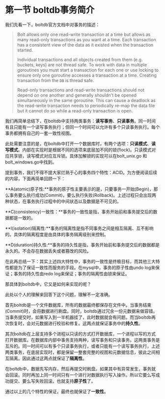 # 第一节 boltdb事务简介

我们先看一下，boltdb官方文档中对事务的描述：

> Bolt allows only one read-write transaction at a time but allows as many read-only transactions as you want at a time. Each transaction has a consistent view of the data as it existed when the transaction started.
>
> Individual transactions and all objects created from them \(e.g. buckets, keys\) are not thread safe. To work with data in multiple goroutines you must start a transaction for each one or use locking to ensure only one goroutine accesses a transaction at a time. Creating transaction from the `DB` is thread safe.
>
> Read-only transactions and read-write transactions should not depend on one another and generally shouldn't be opened simultaneously in the same goroutine. This can cause a deadlock as the read-write transaction needs to periodically re-map the data file but it cannot do so while a read-only transaction is open.

我们再简单总结下，在boltdb中支持两类事务：**读写事务**、**只读事务**。同一时间有且只能有一个读写事务执行；但同一个时间可以允许有多个只读事务执行。每个事务都拥有自己的一套一致性视图。

此处需要注意的是，在boltdb中打开一个数据库时，有两个选项：**只读模式**、**读写模式**。内部在实现时是根据不同的选项来底层加不同的锁\(flock\)。只读模式对应共享锁，读写模式对应互斥锁。具体加解锁的实现可以在bolt\_unix.go 和bolt\_windows.go中找到。

提到事务，我们不得不提大家烂熟于心的事务四个特性：ACID。为方便阅读后续的内容，下面再简单回顾一下：

**A\(atomic\)原子性:**事务的原子性主要表示的是，只要事务一开始\(Begin\)，那么事务要么执行成功\(Commit\)，要么执行失败\(Rollback\)。上述过程只会出现两种状态，在事务执行过程中的中间状态以及数据是不可见的。

**C\(consistency\)一致性：**事务的一致性是指，事务开始前和事务提交后的数据都是一致的。

**I\(isolation\)隔离性:**事务的隔离性是指不同事务之间是相互隔离、互不影响的。具体的隔离程度是由具体的事务隔离级别来控制。

**D\(duration\)持久性:**事务的持久性是指，事务开始前和事务提交后的数据都是永久的。不会存在数据丢失或者篡改的风险。

在此再总结一下：其实上述四大特性中，事务的一致性是终极目标，而其他三大特性都是为了保证一致性而服务的手段。在mysql中，事务的原子性由undo log来保证；事务的持久性由redo log来保证；事务的隔离性由锁来保证。

那具体到boltdb中，它又是如何来实现的呢？

此处以个人的理解来回答下这个问题，理解不一定准确。

首先boltdb是一个文件数据库，所有的数据最终都保存在文件中。当事务结束\(Commit\)时，会将数据进行刷盘。同时，boltdb通过冗余一份元数据来做容错。当事务提交时，如果写入到一半机器挂了，此时数据就会有问题。而当boltdb再次恢复时，会对元数据进行校验和修复。这两点就保证事务中的**持久性**。

其次boltdb在上层支持多个进程以只读的方式打开数据库，一个进程以写的方式打开数据库。在数据库内部中事务支持两种，读写事务和只读事务。这两类事务是互斥的。同一时间可以有多个只读事务执行，或者只能有一个读写事务执行，上述两类事务，在底层实现时，都是保留一整套完整的视图和元数据信息，彼此之间相互隔离。因此通过这两点就保证了**隔离性**。

在boltdb中，数据先写内存，然后再提交时刷盘。如果其中有异常发生，事务就会回滚。同时再加上同一时间只有一个进行对数据执行写入操作。所以它要么写成功提交、要么写失败回滚。也就支持**原子性**了。

通过以上的几个特性的保证，最终也就保证了**一致性**。

